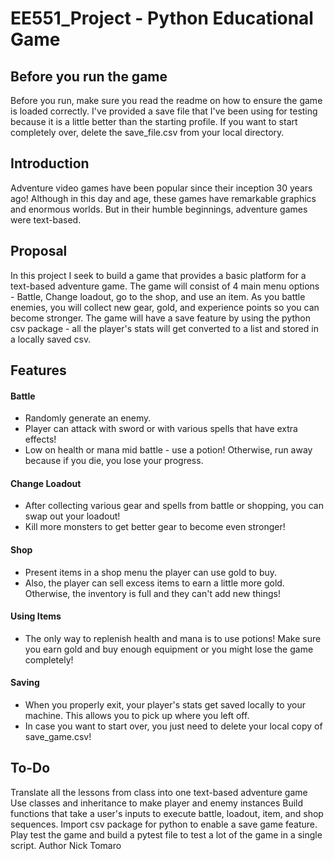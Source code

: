 # EE551_Project - Python Educational Game
## Before you run the game
Before you run, make sure you read the readme on how to ensure the game is loaded correctly. I've provided a save file that I've been using for testing because it is a little better than the starting profile. If you want to start completely over, delete the save_file.csv from your local directory.
 
## Introduction
Adventure video games have been popular since their inception 30 years ago! Although in this day and age, these games have remarkable graphics and enormous worlds. But in their humble beginnings, adventure games were text-based.

## Proposal
In this project I seek to build a game that provides a basic platform for a text-based adventure game. The game will consist of 4 main menu options - Battle, Change loadout, go to the shop, and use an item. As you battle enemies, you will collect new gear, gold, and experience points so you can become stronger. The game will have a save feature by using the python csv package - all the player's stats will get converted to a list and stored in a locally saved csv.

## Features
#### Battle
- Randomly generate an enemy.
- Player can attack with sword or with various spells that have extra effects!
- Low on health or mana mid battle - use a potion! Otherwise, run away because if you die, you lose your progress.
#### Change Loadout
- After collecting various gear and spells from battle or shopping, you can swap out your loadout!
- Kill more monsters to get better gear to become even stronger!
#### Shop
- Present items in a shop menu the player can use gold to buy.
- Also, the player can sell excess items to earn a little more gold. Otherwise, the inventory is full and they can't add new things!
#### Using Items
- The only way to replenish health and mana is to use potions! Make sure you earn gold and buy enough equipment or you might lose the game completely!
#### Saving
- When you properly exit, your player's stats get saved locally to your machine. This allows you to pick up where you left off.
- In case you want to start over, you just need to delete your local copy of save_game.csv!
## To-Do
Translate all the lessons from class into one text-based adventure game
Use classes and inheritance to make player and enemy instances
Build functions that take a user's inputs to execute battle, loadout, item, and shop sequences.
Import csv package for python to enable a save game feature.
Play test the game and build a pytest file to test a lot of the game in a single script.
Author
Nick Tomaro
